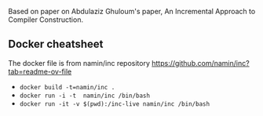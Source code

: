 Based on paper on Abdulaziz Ghuloum's paper, An Incremental Approach to Compiler Construction.

## Docker cheatsheet
The docker file is from namin/inc repository
https://github.com/namin/inc?tab=readme-ov-file

- `docker build -t=namin/inc .`
- `docker run -i -t  namin/inc /bin/bash`
- `docker run -it -v $(pwd):/inc-live namin/inc /bin/bash`